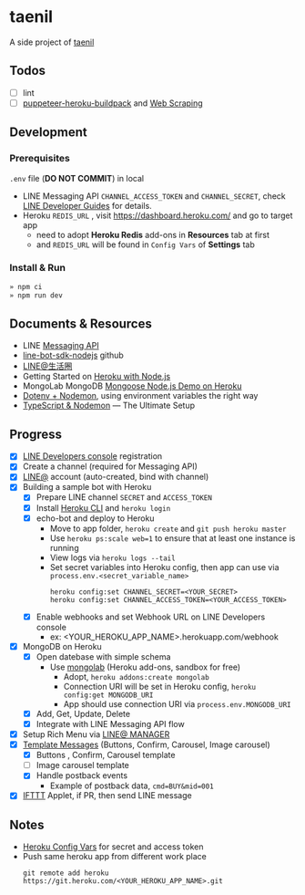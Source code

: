 # taenil
A side project of [taenil](https://serene-falls-99879.herokuapp.com/)

## Todos
* [ ] lint
* [ ] [puppeteer-heroku-buildpack](https://elements.heroku.com/buildpacks/jontewks/puppeteer-heroku-buildpack) and [Web Scraping](https://dev.to/dnature/web-scraping-scrape-data-from-your-instagram-page-with-nodejs-playwright-and-firebase-29d1)

## Development

### Prerequisites

`.env` file (**DO NOT COMMIT**) in local
- LINE Messaging API `CHANNEL_ACCESS_TOKEN` and `CHANNEL_SECRET`, check [LINE Developer Guides](https://developers.line.biz/en/docs/messaging-api/getting-started/) for details.
- Heroku `REDIS_URL` , visit https://dashboard.heroku.com/ and go to target app
  - need to adopt **Heroku Redis** add-ons in **Resources** tab at first
  - and `REDIS_URL` will be found in `Config Vars` of **Settings** tab

### Install & Run

```bash
» npm ci
» npm run dev
```

## Documents & Resources

* LINE [Messaging API](https://developers.line.me/en/docs/messaging-api/overview/)
* [line-bot-sdk-nodejs](https://github.com/line/line-bot-sdk-nodejs) github
* [LINE@生活圈](http://at-blog.line.me/tw/)
* Getting Started on [Heroku with Node.js](https://devcenter.heroku.com/articles/getting-started-with-nodejs)
* MongoLab MongoDB [Mongoose Node.js Demo on Heroku](https://github.com/mongolab/hello-mongoose)
* [Dotenv + Nodemon](https://medium.com/@pdx.lucasm/dotenv-nodemon-a380629e8bff), using environment variables the right way
* [TypeScript & Nodemon](https://levelup.gitconnected.com/typescript-nodemon-the-ultimate-setup-7200aa60cc8b) — The Ultimate Setup

## Progress

* [x] [LINE Developers console](https://developers.line.me/console/register/messaging-api/provider/) registration
* [x] Create a channel (required for Messaging API)
* [x] [LINE@](https://admin-official.line.me/) account (auto-created, bind with channel)
* [x] Building a sample bot with Heroku
  - [x] Prepare LINE channel `SECRET` and `ACCESS_TOKEN`
  - [x] Install [Heroku CLI](https://devcenter.heroku.com/articles/getting-started-with-nodejs#set-up) and `heroku login`
  - [x] echo-bot and deploy to Heroku
    - Move to app folder, `heroku create` and `git push heroku master`
    - Use `heroku ps:scale web=1` to ensure that at least one instance is running
    - View logs via `heroku logs --tail`
    - Set secret variables into Heroku config, then app can use via `process.env.<secret_variable_name>`
    	```shell
    	heroku config:set CHANNEL_SECRET=<YOUR_SECRET>
    	heroku config:set CHANNEL_ACCESS_TOKEN=<YOUR_ACCESS_TOKEN>
    	```
  - [x] Enable webhooks and set Webhook URL on LINE Developers console
    - ex: <YOUR_HEROKU_APP_NAME>.herokuapp.com/webhook
* [x] MongoDB on Heroku
  - [x] Open datebase with simple schema
    - Use [mongolab](https://devcenter.heroku.com/articles/mongolab) (Heroku add-ons, sandbox for free)
      - Adopt, `heroku addons:create mongolab`
      - Connection URI will be set in Heroku config, `heroku config:get MONGODB_URI
    `
      - App should use connection URI via `process.env.MONGODB_URI`
  - [x] Add, Get, Update, Delete
  - [x] Integrate with LINE Messaging API flow
* [x] Setup Rich Menu via [LINE@ MANAGER](https://admin-official.line.me/)
* [x] [Template Messages](https://developers.line.me/en/docs/messaging-api/reference/#template-messages) (Buttons, Confirm, Carousel, Image carousel)
  - [x] Buttons , Confirm, Carousel template
  - [ ] Image carousel template
  - [x] Handle postback events
    - Example of postback data, `cmd=BUY&mid=001`
* [x] [IFTTT](https://ifttt.com/discover) Applet, if PR, then send LINE message

## Notes

* [Heroku Config Vars](https://devcenter.heroku.com/articles/config-vars) for secret and access token
* Push same heroku app from different work place
	```shell
	git remote add heroku https://git.heroku.com/<YOUR_HEROKU_APP_NAME>.git
	```

